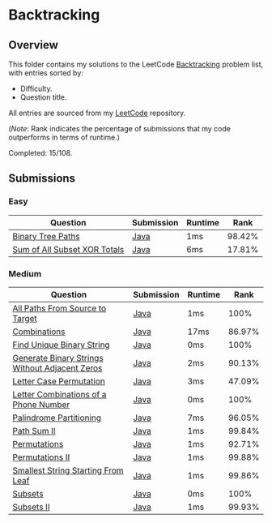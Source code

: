 # Backtracking

## Overview
This folder contains my solutions to the LeetCode [Backtracking](https://leetcode.com/problem-list/backtracking/) problem list,
with entries sorted by:
- Difficulty.
- Question title.

All entries are sourced from my [LeetCode](https://github.com/shumarb/leetcode) repository.

(*Note*: Rank indicates the percentage of submissions that my code outperforms in terms of runtime.)

Completed: 15/108.

## Submissions
### Easy
| Question                                                                                                         | Submission                                                                                           | Runtime | Rank   |
|------------------------------------------------------------------------------------------------------------------|------------------------------------------------------------------------------------------------------|---------|--------|
| [Binary Tree Paths](https://leetcode.com/problems/binary-tree-paths/description/)                                | [Java](https://github.com/shumarb/leetcode/blob/main/submissions/BinaryTreePaths.java)               | 1ms     | 98.42% |
| [Sum of All Subset XOR Totals](https://leetcode.com/problems/sum-of-all-subset-xor-totals/description/)          | [Java](https://github.com/shumarb/leetcode/blob/main/submissions/SumOfAllSubsetXorTotals.java)       | 6ms     | 17.81% |

### Medium
| Question                                                                                                                                    | Submission                                                                                                       | Runtime | Rank   |
|---------------------------------------------------------------------------------------------------------------------------------------------|------------------------------------------------------------------------------------------------------------------|---------|--------|
| [All Paths From Source to Target](https://leetcode.com/problems/all-paths-from-source-to-target/description/)                               | [Java](https://github.com/shumarb/leetcode/blob/main/submissions/AllPathsFromSourceToTarget.java)                | 1ms     | 100%   |
| [Combinations](https://leetcode.com/problems/combinations/description/)                                                                     | [Java](https://github.com/shumarb/leetcode/blob/main/submissions/Combinations.java)                              | 17ms    | 86.97% |
| [Find Unique Binary String](https://leetcode.com/problems/find-unique-binary-string/description/)                                           | [Java](https://github.com/shumarb/leetcode/blob/main/submissions/FindUniqueBinaryString.java)                    | 0ms     | 100%   |
| [Generate Binary Strings Without Adjacent Zeros](https://leetcode.com/problems/generate-binary-strings-without-adjacent-zeros/description/) | [Java](https://github.com/shumarb/leetcode/blob/main/submissions/GenerateBinaryStringsWithoutAdjacentZeros.java) | 2ms     | 90.13% |
| [Letter Case Permutation](https://leetcode.com/problems/letter-case-permutation/description/)                                               | [Java](https://github.com/shumarb/leetcode/blob/main/submissions/LetterCasePermutation.java)                     | 3ms     | 47.09% |
| [Letter Combinations of a Phone Number](https://leetcode.com/problems/letter-combinations-of-a-phone-number/description/)                   | [Java](https://github.com/shumarb/leetcode/blob/main/submissions/LetterCombinationsOfAPhoneNumber.java)          | 0ms     | 100%   |
| [Palindrome Partitioning](https://leetcode.com/problems/palindrome-partitioning/description/)                                               | [Java](https://github.com/shumarb/leetcode/blob/main/submissions/PalindromePartitioning.java)                    | 7ms     | 96.05% |
| [Path Sum II](https://leetcode.com/problems/path-sum-ii/description/)                                                                       | [Java](https://github.com/shumarb/leetcode/blob/main/submissions/PathSumTwo.java)                                | 1ms     | 99.84% |
| [Permutations](https://leetcode.com/problems/permutations/description/)                                                                     | [Java](https://github.com/shumarb/leetcode/blob/main/submissions/Permutations.java)                              | 1ms     | 92.71% |
| [Permutations II](https://leetcode.com/problems/permutations-ii/description/)                                                               | [Java](https://github.com/shumarb/leetcode/blob/main/submissions/PermutationsTwo.java)                           | 1ms     | 99.88% |
| [Smallest String Starting From Leaf](https://leetcode.com/problems/smallest-string-starting-from-leaf/description/)                         | [Java](https://github.com/shumarb/leetcode/blob/main/submissions/SmallestStringStartingFromLeaf.java)            | 1ms     | 99.86% |
| [Subsets](https://leetcode.com/problems/subsets/description/)                                                                               | [Java](https://github.com/shumarb/leetcode/blob/main/submissions/Subsets.java)                                   | 0ms     | 100%   |
| [Subsets II](https://leetcode.com/problems/subsets-ii/description/)                                                                         | [Java](https://github.com/shumarb/leetcode/blob/main/submissions/SubsetsTwo.java)                                | 1ms     | 99.93% |
